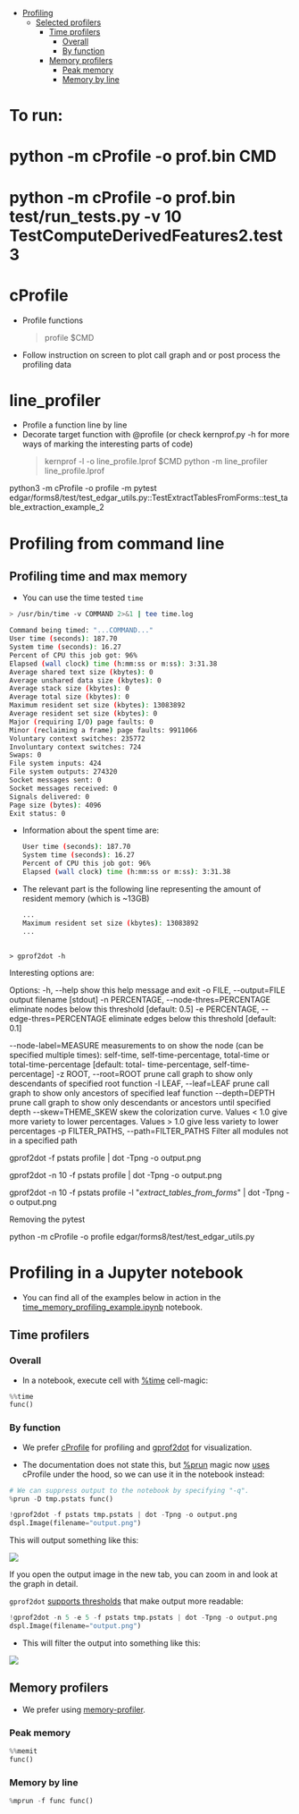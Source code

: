 <!--ts-->
   * [Profiling](#profiling)
      * [Selected profilers](#selected-profilers)
         * [Time profilers](#time-profilers)
            * [Overall](#overall)
            * [By function](#by-function)
         * [Memory profilers](#memory-profilers)
            * [Peak memory](#peak-memory)
            * [Memory by line](#memory-by-line)

<!--te-->

# To run:
#   python -m cProfile -o prof.bin CMD
#   python -m cProfile -o prof.bin test/run_tests.py -v 10 TestComputeDerivedFeatures2.test3

# cProfile
- Profile functions
  > profile $CMD
- Follow instruction on screen to plot call graph and or post process the
  profiling data

# line_profiler
- Profile a function line by line
- Decorate target function with @profile (or check kernprof.py -h for more
  ways of marking the interesting parts of code)
  > kernprof -l -o line_profile.lprof $CMD
  > python -m line_profiler line_profile.lprof

python3 -m cProfile -o profile -m pytest edgar/forms8/test/test_edgar_utils.py::TestExtractTablesFromForms::test_table_extraction_example_2

# Profiling from command line

## Profiling time and max memory

- You can use the time tested `time`

```bash
> /usr/bin/time -v COMMAND 2>&1 | tee time.log

Command being timed: "...COMMAND..."
User time (seconds): 187.70
System time (seconds): 16.27
Percent of CPU this job got: 96%
Elapsed (wall clock) time (h:mm:ss or m:ss): 3:31.38
Average shared text size (kbytes): 0
Average unshared data size (kbytes): 0
Average stack size (kbytes): 0
Average total size (kbytes): 0
Maximum resident set size (kbytes): 13083892
Average resident set size (kbytes): 0
Major (requiring I/O) page faults: 0
Minor (reclaiming a frame) page faults: 9911066
Voluntary context switches: 235772
Involuntary context switches: 724
Swaps: 0
File system inputs: 424
File system outputs: 274320
Socket messages sent: 0
Socket messages received: 0
Signals delivered: 0
Page size (bytes): 4096
Exit status: 0
```

- Information about the spent time are:
  ```bash
  User time (seconds): 187.70
  System time (seconds): 16.27
  Percent of CPU this job got: 96%
  Elapsed (wall clock) time (h:mm:ss or m:ss): 3:31.38
  ```

- The relevant part is the following line representing the amount of resident
  memory (which is ~13GB)
  ```bash
  ...
  Maximum resident set size (kbytes): 13083892
  ...
  ```

##

```
> gprof2dot -h
```

Interesting options are:

Options:
  -h, --help            show this help message and exit
  -o FILE, --output=FILE
                        output filename [stdout]
  -n PERCENTAGE, --node-thres=PERCENTAGE
                        eliminate nodes below this threshold [default: 0.5]
  -e PERCENTAGE, --edge-thres=PERCENTAGE
                        eliminate edges below this threshold [default: 0.1]

  --node-label=MEASURE  measurements to on show the node (can be specified
                        multiple times): self-time, self-time-percentage,
                        total-time or total-time-percentage [default: total-
                        time-percentage, self-time-percentage]
  -z ROOT, --root=ROOT  prune call graph to show only descendants of specified
                        root function
  -l LEAF, --leaf=LEAF  prune call graph to show only ancestors of specified
                        leaf function
  --depth=DEPTH         prune call graph to show only descendants or ancestors
                        until specified depth
  --skew=THEME_SKEW     skew the colorization curve.  Values < 1.0 give more
                        variety to lower percentages.  Values > 1.0 give less
                        variety to lower percentages
  -p FILTER_PATHS, --path=FILTER_PATHS
                        Filter all modules not in a specified path


gprof2dot -f pstats profile | dot -Tpng -o output.png

gprof2dot -n 10 -f pstats profile | dot -Tpng -o output.png

gprof2dot -n 10 -f pstats profile -l "*extract_tables_from_forms*" | dot -Tpng -o output.png


Removing the pytest

python -m cProfile -o profile edgar/forms8/test/test_edgar_utils.py

# Profiling in a Jupyter notebook

- You can find all of the examples below in action in the
  [time_memory_profiling_example.ipynb](https://github.com/alphamatic/amp/blob/master/core/notebooks/time_memory_profiling_example.ipynb)
  notebook.

## Time profilers

### Overall

- In a notebook, execute cell with
[%time](https://ipython.readthedocs.io/en/stable/interactive/magics.html#magic-time)
cell-magic:

```python
%%time
func()
```

### By function

- We prefer
[cProfile](https://docs.python.org/2/library/profile.html#module-cProfile) for
profiling and [gprof2dot](https://github.com/jrfonseca/gprof2dot) for
visualization.

- The documentation does not state this, but
[%prun](https://github.com/ipython/ipython/blob/master/IPython/core/magics/execution.py#L22)
magic now
[uses](https://github.com/ipython/ipython/blob/master/IPython/core/magics/execution.py#L22)
cProfile under the hood, so we can use it in the notebook instead:

```python
# We can suppress output to the notebook by specifying "-q".
%prun -D tmp.pstats func()

!gprof2dot -f pstats tmp.pstats | dot -Tpng -o output.png
dspl.Image(filename="output.png")
```
This will output something like this:

![](img/gprof2dot_output1.png)

If you open the output image in the new tab, you can zoom in and look at the
graph in detail.

`gprof2dot`
[supports thresholds](https://github.com/jrfonseca/gprof2dot#documentation)
that make output more readable:
```python
!gprof2dot -n 5 -e 5 -f pstats tmp.pstats | dot -Tpng -o output.png
dspl.Image(filename="output.png")
```

- This will filter the output into something like this:

![](img/gprof2dot_output2.png)

## Memory profilers

- We prefer using [memory-profiler](https://github.com/pythonprofilers/memory_profiler).

### Peak memory

```python
%%memit
func()
```

### Memory by line

```python
%mprun -f func func()
```

